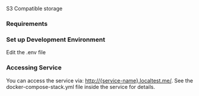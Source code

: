 S3 Compatible storage
### Requirements


### Set up Development Environment
Edit the .env file

### Accessing Service
You can access the service via: [http://{service-name}.localtest.me/](http://{service-name}.localtest.me/). See the docker-compose-stack.yml file inside the service for details.
